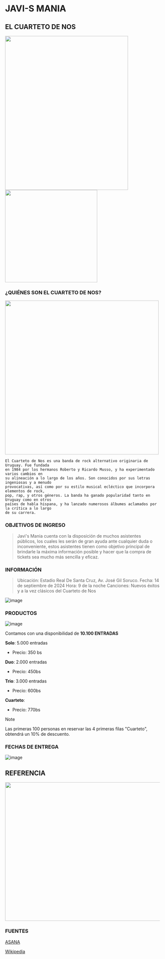 # ****JAVI-S MANIA****


## EL CUARTETO DE NOS
> 
<img src="https://github.com/ClechoPola/JAVI-S-MANIA/assets/159574425/1a9ff44a-6a8f-413c-bfa3-2038e40f0cf2" width="400" height="500">
<img src="https://github.com/ClechoPola/JAVI-S-MANIA/assets/159574425/e240b568-eda9-46c0-9d4d-59dc66b5808d" width="300" height="300">



### ¿QUIÉNES SON EL CUARTETO DE NOS?

<img src="https://github.com/ClechoPola/JAVI-S-MANIA/assets/159574425/12b459c2-e5fb-4490-a304-6e0698c4b0d5" width="500" height="500">


```
El Cuarteto de Nos es una banda de rock alternativo originaria de Uruguay. Fue fundada
en 1984 por los hermanos Roberto y Ricardo Musso, y ha experimentado varios cambios en
su alineación a lo largo de los años. Son conocidos por sus letras ingeniosas y a menudo
provocativas, así como por su estilo musical ecléctico que incorpora elementos de rock,
pop, rap, y otros géneros. La banda ha ganado popularidad tanto en Uruguay como en otros
países de habla hispana, y ha lanzado numerosos álbumes aclamados por la crítica a lo largo
de su carrera.

```

### OBJETIVOS DE INGRESO
> Javi's Mania cuenta con la disposición de muchos asistentes públicos, los cuales les serán de gran ayuda ante cualquier duda o inconveniente, estos asistentes tienen como objetivo principal de brindarle la máxima información posible y hacer que la compra de tickets sea mucho más sencilla y eficaz.



### INFORMACIÓN

> Ubicación: Estadio Real De Santa Cruz, Av. José Gil Soruco.
Fecha: 14 de septiembre de 2024
Hora: 9 de la noche
Canciones: Nuevos éxitos y a la vez clásicos del Cuarteto de Nos

![image](https://github.com/ClechoPola/JAVI-S-MANIA/assets/159574425/23739306-2135-4c47-8412-46a17775489b)



### PRODUCTOS

![image](https://github.com/ClechoPola/JAVI-S-MANIA/assets/159574425/fde2b6c7-689e-4a74-8c99-ed60436d7d0c)


Contamos con una disponibilidad de **10.100 ENTRADAS**

****Solo****: 5.000 entradas

- Precio: 350 bs


****Duo****: 2.000 entradas

- Precio: 450bs

  
****Trio****: 3.000 entradas

- Precio: 600bs


****Cuarteto****:

- Precio: 770bs

> [!NOTE]
> Las primeras 100 personas en reservar las 4 primeras filas "Cuarteto", obtendrá un 10% de descuento.



### FECHAS DE ENTREGA

![image](https://github.com/ClechoPola/JAVI-S-MANIA/assets/159574425/fe2ad927-b2da-43de-b37d-da4f6a861715)


## ****REFERENCIA****

<img src="https://github.com/ClechoPola/JAVI-S-MANIA/assets/159574425/42c55a6e-b8f8-4057-bc53-b103c4c87c2d" width="600" height="450">

### FUENTES
[ASANA](https://asana.com/es)

[Wikipedia](https://es.wikipedia.org/wiki/Wikipedia:Portada)
